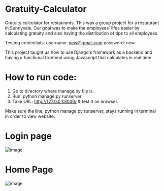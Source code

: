 # Gratuity-Calculator
Gratuity calculator for restaurants. This was a group project for a restaurant in Sunnyvale. Our goal was to make the employees' 
lifes easier by calculating gratuity and also having the distribution of tips to all employees.

Testing credentials:
username: new@gmail.com
password: new

This project taught us how to use Django's framework as a backend and having a functional frontend using Javascript that calculates in real time.

# How to run code:

1. Go to directory where manage.py file is.
2. Run: python manage.py runserver
3. Take URL: http://127.0.0.1:8000/ & test it on browser.

Make sure the line, python manage.py runserver, stays running in terminal in order to view website. 

# Login page
![image](https://user-images.githubusercontent.com/54566871/102701829-20ac3a00-4210-11eb-8f5e-6d58c67200c3.png)


# Home Page
![image](https://user-images.githubusercontent.com/54566871/102701853-67019900-4210-11eb-9393-712ca5e61cb1.png)



